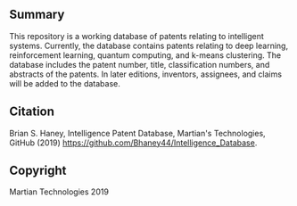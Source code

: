 Summary
---

This repository is a working database of patents relating to intelligent systems. Currently, the database contains patents relating to deep learning, reinforcement learning, quantum computing, and k-means clustering. The database includes the patent number, title, classification numbers, and abstracts of the patents. In later editions, inventors, assignees, and claims will be added to the database.

Citation
---
Brian S. Haney, Intelligence Patent Database, Martian's Technologies, GitHub (2019) https://github.com/Bhaney44/Intelligence_Database.

Copyright
---
Martian Technologies 2019
